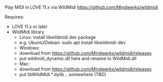 Play MIDI in LOVE 11.x via WildMidi https://github.com/Mindwerks/wildmidi

Requires:
- LOVE 11.x or later
- WildMidi library
    - Linux: install libwildmidi dev package
	- e.g. Ubuntu/Debian: sudo apt install libwildmidi-dev
    - Windows:
	- download from https://github.com/Mindwerks/wildmidi/releases
	- put wildmidi_dynamic.dll here and rename to WildMidi.dll
    - Mac:
	- download from https://github.com/Mindwerks/wildmidi/releases
	- put libWildMidi.*.dylib ...somewhere (TBD)
